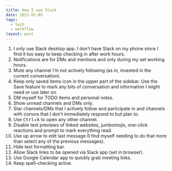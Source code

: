```yaml
---
title: How I use Slack
date: 2021-01-05
tags:
  - tech
  - workflow
layout: post
---
```


1. I only use Slack desktop app. I don’t have Slack on my phone since I find it too easy to keep checking in after work hours.
2. Notifications are for DMs and mentions and only during my set working hours.
3. Mute any channel I’m not actively following (as in, invested in the current conversation).
4. Keep only saved items icon in the upper part of the sidebar. Use the Save feature to mark any bits of conversation and information I might need or use later on.
5. DM myself for TODO items and personal notes.
6. Show unread channels and DMs only.
7. Star channels/DMs that I actively follow and participate in and channels with convos that I don’t immediately respond to but plan to.
8. Use <kbd>Ctrl</kbd>+<kbd>k</kbd> to open any other channel.
9. Disable text previews of linked websites, jumbomojis, one-click reactions and prompt to mark everything read.
10. Use up arrow to edit last message (I find myself needing to do that more than select any of the previous messages).
11. Hide text formatting bar.
12. Allow Slack links to be opened via Slack app (set in browser).
13. Use Google Calendar app to quickly grab meeting links.
14. Keep spell-checking active.
